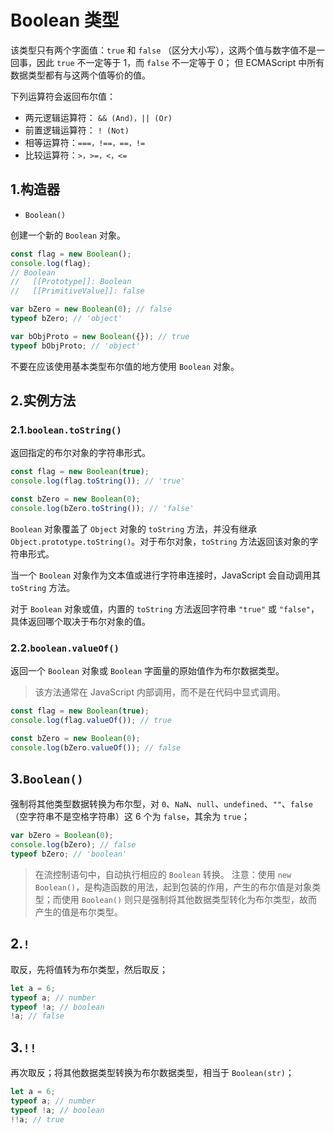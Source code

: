 # Boolean 类型

该类型只有两个字面值：`true` 和 `false` （区分大小写），这两个值与数字值不是一回事，因此 `true` 不一定等于 1，而 `false` 不一定等于 0； 但 ECMAScript 中所有数据类型都有与这两个值等价的值。

下列运算符会返回布尔值：

- 两元逻辑运算符： `&& (And)，|| (Or)`
- 前置逻辑运算符： `! (Not)`
- 相等运算符：`===，!==，==，!=`
- 比较运算符：`>，>=，<，<=`

## 1.构造器

- `Boolean()`

创建一个新的 `Boolean` 对象。

```js
const flag = new Boolean();
console.log(flag);
// Boolean
//   [[Prototype]]: Boolean
//   [[PrimitiveValue]]: false

var bZero = new Boolean(0); // false
typeof bZero; // 'object'

var bObjProto = new Boolean({}); // true
typeof bObjProto; // 'object'
```

不要在应该使用基本类型布尔值的地方使用 `Boolean` 对象。

## 2.实例方法

### 2.1.`boolean.toString()`

返回指定的布尔对象的字符串形式。

```js
const flag = new Boolean(true);
console.log(flag.toString()); // 'true'

const bZero = new Boolean(0);
console.log(bZero.toString()); // 'false'
```

`Boolean` 对象覆盖了 `Object` 对象的  `toString` 方法，并没有继承 `Object.prototype.toString()`。对于布尔对象，`toString` 方法返回该对象的字符串形式。

当一个 `Boolean` 对象作为文本值或进行字符串连接时，JavaScript 会自动调用其 `toString` 方法。

对于 `Boolean` 对象或值，内置的 `toString` 方法返回字符串 `"true"` 或 `"false"`，具体返回哪个取决于布尔对象的值。

### 2.2.`boolean.valueOf()`

返回一个 `Boolean` 对象或 `Boolean` 字面量的原始值作为布尔数据类型。

> 该方法通常在 JavaScript 内部调用，而不是在代码中显式调用。

```js
const flag = new Boolean(true);
console.log(flag.valueOf()); // true

const bZero = new Boolean(0);
console.log(bZero.valueOf()); // false
```

## 3.`Boolean()`

强制将其他类型数据转换为布尔型，对 `0`、`NaN`、`null`、`undefined`、`""`、`false` （空字符串不是空格字符串）这 6 个为 `false`，其余为 `true`；

```js
var bZero = Boolean(0);
console.log(bZero); // false
typeof bZero; // 'boolean'
```

> 在流控制语句中，自动执行相应的 `Boolean` 转换。
> 注意：使用 `new Boolean()`，是构造函数的用法，起到包装的作用，产生的布尔值是对象类型；而使用 `Boolean()` 则只是强制将其他数据类型转化为布尔类型，故而产生的值是布尔类型。

## 2.`!`

取反，先将值转为布尔类型，然后取反；

```js
let a = 6;
typeof a; // number
typeof !a; // boolean
!a; // false
```

## 3.`!!`

再次取反；将其他数据类型转换为布尔数据类型，相当于 `Boolean(str)`；

```js
let a = 6;
typeof a; // number
typeof !a; // boolean
!!a; // true
```
